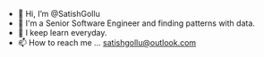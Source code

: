 - 👋 Hi, I’m @SatishGollu
- 👀 I'm a Senior Software Engineer and finding patterns with data.
- 🌱 I keep learn everyday.
- 📫 How to reach me ... satishgollu@outlook.com

<!---
SatishGollu/SatishGollu is a ✨ special ✨ repository because its `README.md` (this file) appears on your GitHub profile.
You can click the Preview link to take a look at your changes.
--->
